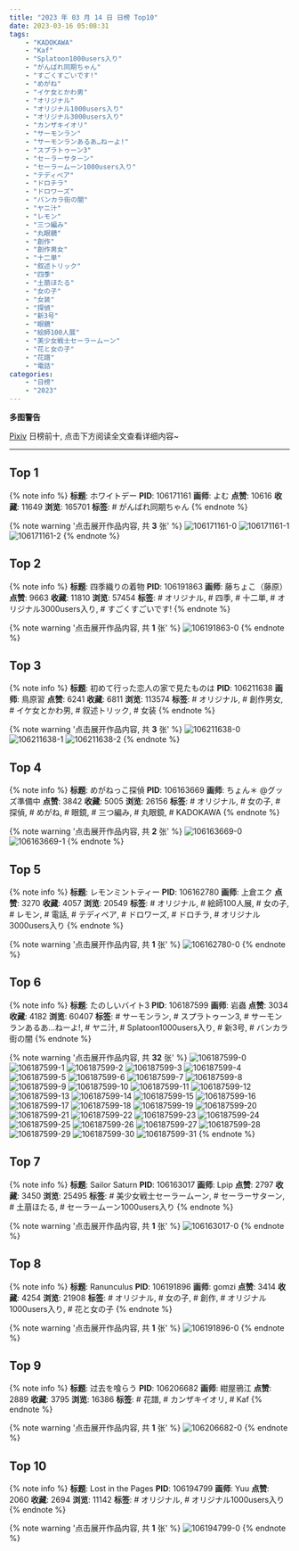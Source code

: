 ```yaml
---
title: "2023 年 03 月 14 日 日榜 Top10"
date: 2023-03-16 05:08:31
tags:
    - "KADOKAWA"
    - "Kaf"
    - "Splatoon1000users入り"
    - "がんばれ同期ちゃん"
    - "すごくすごいです!"
    - "めがね"
    - "イケ女とかわ男"
    - "オリジナル"
    - "オリジナル1000users入り"
    - "オリジナル3000users入り"
    - "カンザキイオリ"
    - "サーモンラン"
    - "サーモンランあるあ…ねーよ!"
    - "スプラトゥーン3"
    - "セーラーサターン"
    - "セーラームーン1000users入り"
    - "テディベア"
    - "ドロチラ"
    - "ドロワーズ"
    - "バンカラ街の闇"
    - "ヤニ汁"
    - "レモン"
    - "三つ編み"
    - "丸眼鏡"
    - "創作"
    - "創作男女"
    - "十二単"
    - "叙述トリック"
    - "四季"
    - "土萠ほたる"
    - "女の子"
    - "女装"
    - "探偵"
    - "新3号"
    - "眼鏡"
    - "絵師100人展"
    - "美少女戦士セーラームーン"
    - "花と女の子"
    - "花譜"
    - "電話"
categories:
    - "日榜"
    - "2023"
---
```


<i class="fa fa-triangle-exclamation"></i>**多图警告**<i class="fa fa-triangle-exclamation"></i>

[Pixiv](https://www.pixiv.net/) 日榜前十, 点击下方阅读全文查看详细内容~

<!-- more -->

---

## Top 1

{% note info %}
**标题**: ホワイトデー
**PID**: 106171161 **画师**: よむ
**点赞**: 10616 **收藏**: 11649 **浏览**: 165701
**标签**: # がんばれ同期ちゃん
{% endnote %}

{% note warning '点击展开作品内容, 共 **3** 张' %}
![106171161-0](https://i.pixiv.re/img-original/img/2023/03/13/08/04/17/106171161_p0.png)
![106171161-1](https://i.pixiv.re/img-original/img/2023/03/13/08/04/17/106171161_p1.png)
![106171161-2](https://i.pixiv.re/img-original/img/2023/03/13/08/04/17/106171161_p2.png)
{% endnote %}

## Top 2

{% note info %}
**标题**: 四季織りの着物
**PID**: 106191863 **画师**: 藤ちょこ（藤原）
**点赞**: 9663 **收藏**: 11810 **浏览**: 57454
**标签**: # オリジナル, # 四季, # 十二単, # オリジナル3000users入り, # すごくすごいです!
{% endnote %}

{% note warning '点击展开作品内容, 共 **1** 张' %}
![106191863-0](https://i.pixiv.re/img-original/img/2023/03/14/00/00/39/106191863_p0.png)
{% endnote %}

## Top 3

{% note info %}
**标题**: 初めて行った恋人の家で見たものは
**PID**: 106211638 **画师**: 鳥原習
**点赞**: 6241 **收藏**: 6811 **浏览**: 113574
**标签**: # オリジナル, # 創作男女, # イケ女とかわ男, # 叙述トリック, # 女装
{% endnote %}

{% note warning '点击展开作品内容, 共 **3** 张' %}
![106211638-0](https://i.pixiv.re/img-original/img/2023/03/14/19/10/52/106211638_p0.jpg)
![106211638-1](https://i.pixiv.re/img-original/img/2023/03/14/19/10/52/106211638_p1.jpg)
![106211638-2](https://i.pixiv.re/img-original/img/2023/03/14/19/10/52/106211638_p2.jpg)
{% endnote %}

## Top 4

{% note info %}
**标题**: めがねっこ探偵
**PID**: 106163669 **画师**: ちょん＊ @グッズ準備中
**点赞**: 3842 **收藏**: 5005 **浏览**: 26156
**标签**: # オリジナル, # 女の子, # 探偵, # めがね, # 眼鏡, # 三つ編み, # 丸眼鏡, # KADOKAWA
{% endnote %}

{% note warning '点击展开作品内容, 共 **2** 张' %}
![106163669-0](https://i.pixiv.re/img-original/img/2023/03/13/00/18/30/106163669_p0.png)
![106163669-1](https://i.pixiv.re/img-original/img/2023/03/13/00/18/30/106163669_p1.png)
{% endnote %}

## Top 5

{% note info %}
**标题**: レモンミントティー
**PID**: 106162780 **画师**: 上倉エク
**点赞**: 3270 **收藏**: 4057 **浏览**: 20549
**标签**: # オリジナル, # 絵師100人展, # 女の子, # レモン, # 電話, # テディベア, # ドロワーズ, # ドロチラ, # オリジナル3000users入り
{% endnote %}

{% note warning '点击展开作品内容, 共 **1** 张' %}
![106162780-0](https://i.pixiv.re/img-original/img/2023/03/13/00/00/01/106162780_p0.jpg)
{% endnote %}

## Top 6

{% note info %}
**标题**: たのしいバイト3
**PID**: 106187599 **画师**: 岩蟲
**点赞**: 3034 **收藏**: 4182 **浏览**: 60407
**标签**: # サーモンラン, # スプラトゥーン3, # サーモンランあるあ…ねーよ!, # ヤニ汁, # Splatoon1000users入り, # 新3号, # バンカラ街の闇
{% endnote %}

{% note warning '点击展开作品内容, 共 **32** 张' %}
![106187599-0](https://i.pixiv.re/img-original/img/2023/03/13/22/04/44/106187599_p0.jpg)
![106187599-1](https://i.pixiv.re/img-original/img/2023/03/13/22/04/44/106187599_p1.jpg)
![106187599-2](https://i.pixiv.re/img-original/img/2023/03/13/22/04/44/106187599_p2.jpg)
![106187599-3](https://i.pixiv.re/img-original/img/2023/03/13/22/04/44/106187599_p3.jpg)
![106187599-4](https://i.pixiv.re/img-original/img/2023/03/13/22/04/44/106187599_p4.jpg)
![106187599-5](https://i.pixiv.re/img-original/img/2023/03/13/22/04/44/106187599_p5.jpg)
![106187599-6](https://i.pixiv.re/img-original/img/2023/03/13/22/04/44/106187599_p6.jpg)
![106187599-7](https://i.pixiv.re/img-original/img/2023/03/13/22/04/44/106187599_p7.jpg)
![106187599-8](https://i.pixiv.re/img-original/img/2023/03/13/22/04/44/106187599_p8.jpg)
![106187599-9](https://i.pixiv.re/img-original/img/2023/03/13/22/04/44/106187599_p9.jpg)
![106187599-10](https://i.pixiv.re/img-original/img/2023/03/13/22/04/44/106187599_p10.jpg)
![106187599-11](https://i.pixiv.re/img-original/img/2023/03/13/22/04/44/106187599_p11.jpg)
![106187599-12](https://i.pixiv.re/img-original/img/2023/03/13/22/04/44/106187599_p12.jpg)
![106187599-13](https://i.pixiv.re/img-original/img/2023/03/13/22/04/44/106187599_p13.jpg)
![106187599-14](https://i.pixiv.re/img-original/img/2023/03/13/22/04/44/106187599_p14.jpg)
![106187599-15](https://i.pixiv.re/img-original/img/2023/03/13/22/04/44/106187599_p15.jpg)
![106187599-16](https://i.pixiv.re/img-original/img/2023/03/13/22/04/44/106187599_p16.jpg)
![106187599-17](https://i.pixiv.re/img-original/img/2023/03/13/22/04/44/106187599_p17.jpg)
![106187599-18](https://i.pixiv.re/img-original/img/2023/03/13/22/04/44/106187599_p18.jpg)
![106187599-19](https://i.pixiv.re/img-original/img/2023/03/13/22/04/44/106187599_p19.jpg)
![106187599-20](https://i.pixiv.re/img-original/img/2023/03/13/22/04/44/106187599_p20.jpg)
![106187599-21](https://i.pixiv.re/img-original/img/2023/03/13/22/04/44/106187599_p21.jpg)
![106187599-22](https://i.pixiv.re/img-original/img/2023/03/13/22/04/44/106187599_p22.jpg)
![106187599-23](https://i.pixiv.re/img-original/img/2023/03/13/22/04/44/106187599_p23.jpg)
![106187599-24](https://i.pixiv.re/img-original/img/2023/03/13/22/04/44/106187599_p24.jpg)
![106187599-25](https://i.pixiv.re/img-original/img/2023/03/13/22/04/44/106187599_p25.jpg)
![106187599-26](https://i.pixiv.re/img-original/img/2023/03/13/22/04/44/106187599_p26.jpg)
![106187599-27](https://i.pixiv.re/img-original/img/2023/03/13/22/04/44/106187599_p27.jpg)
![106187599-28](https://i.pixiv.re/img-original/img/2023/03/13/22/04/44/106187599_p28.jpg)
![106187599-29](https://i.pixiv.re/img-original/img/2023/03/13/22/04/44/106187599_p29.jpg)
![106187599-30](https://i.pixiv.re/img-original/img/2023/03/13/22/04/44/106187599_p30.jpg)
![106187599-31](https://i.pixiv.re/img-original/img/2023/03/13/22/04/44/106187599_p31.jpg)
{% endnote %}

## Top 7

{% note info %}
**标题**: Sailor Saturn
**PID**: 106163017 **画师**: Lpip
**点赞**: 2797 **收藏**: 3450 **浏览**: 25495
**标签**: # 美少女戦士セーラームーン, # セーラーサターン, # 土萠ほたる, # セーラームーン1000users入り
{% endnote %}

{% note warning '点击展开作品内容, 共 **1** 张' %}
![106163017-0](https://i.pixiv.re/img-original/img/2023/03/13/00/01/32/106163017_p0.png)
{% endnote %}

## Top 8

{% note info %}
**标题**: Ranunculus
**PID**: 106191896 **画师**: gomzi
**点赞**: 3414 **收藏**: 4254 **浏览**: 21908
**标签**: # オリジナル, # 女の子, # 創作, # オリジナル1000users入り, # 花と女の子
{% endnote %}

{% note warning '点击展开作品内容, 共 **1** 张' %}
![106191896-0](https://i.pixiv.re/img-original/img/2023/03/14/00/00/50/106191896_p0.jpg)
{% endnote %}

## Top 9

{% note info %}
**标题**: 过去を喰らう
**PID**: 106206682 **画师**: 紺屋鴉江
**点赞**: 2889 **收藏**: 3795 **浏览**: 16386
**标签**: # 花譜, # カンザキイオリ, # Kaf
{% endnote %}

{% note warning '点击展开作品内容, 共 **1** 张' %}
![106206682-0](https://i.pixiv.re/img-original/img/2023/03/14/15/13/44/106206682_p0.jpg)
{% endnote %}

## Top 10

{% note info %}
**标题**: Lost in the Pages
**PID**: 106194799 **画师**: Yuu
**点赞**: 2060 **收藏**: 2694 **浏览**: 11142
**标签**: # オリジナル, # オリジナル1000users入り
{% endnote %}

{% note warning '点击展开作品内容, 共 **1** 张' %}
![106194799-0](https://i.pixiv.re/img-original/img/2023/03/14/01/22/30/106194799_p0.jpg)
{% endnote %}
